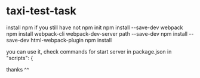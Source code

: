 # taxi-test-task

install npm if you still have not
npm init 
npm install --save-dev webpack 
npm install webpack-cli webpack-dev-server path --save-dev 
npm install --save-dev html-webpack-plugin 
npm install

you can use it, check commands for start server in package.json in "scripts": {

thanks ^^
